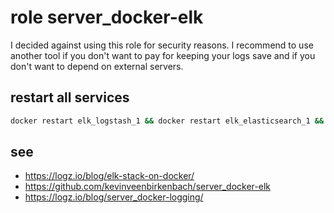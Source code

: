 # role server_docker-elk

I decided against using this role for security reasons. I recommend to use another tool if you don't want to pay for keeping your logs save and if you don't want to depend on external servers. 

## restart all services
```bash
docker restart elk_logstash_1 && docker restart elk_elasticsearch_1 && docker restart elk_kibana_1
```

## see
- https://logz.io/blog/elk-stack-on-docker/
- https://github.com/kevinveenbirkenbach/server_docker-elk
- https://logz.io/blog/server_docker-logging/
